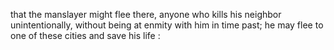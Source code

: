 that the manslayer might flee there, anyone who kills his neighbor unintentionally, without being at enmity with him in time past; he may flee to one of these cities and save his life :
